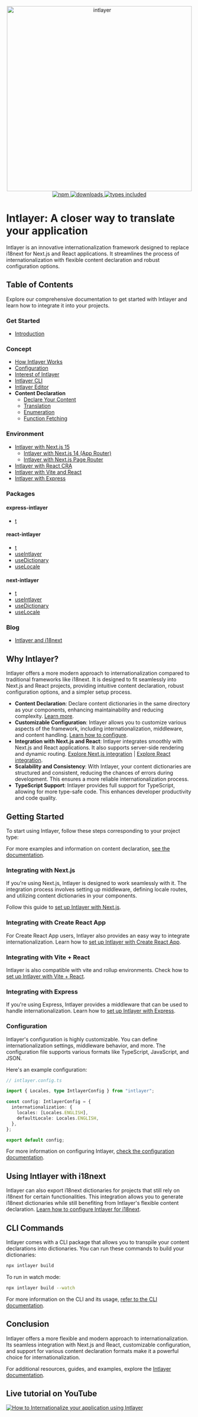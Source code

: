 <div align="center">
  <a href="https://www.npmjs.com/package/intlayer">
    <img src="docs/assets/logo.png" width="500" alt="intlayer" />
  </a>
</div>

<div align="center">
  <a href="https://www.npmjs.com/package/intlayer">
    <img alt="npm" src="https://img.shields.io/npm/v/intlayer.svg?labelColor=49516F&color=8994BC" />
  </a>
  <a href="https://npmjs.org/package/intlayer">
    <img alt="downloads" src="https://badgen.net/npm/dm/intlayer?labelColor=49516F&color=8994BC" />
  </a>
  <a href="https://npmjs.org/package/intlayer">
    <img alt="types included" src="https://badgen.net/npm/types/intlayer?labelColor=49516F&color=8994BC" 
  />
  </a>
</div>

# Intlayer: A closer way to translate your application

Intlayer is an innovative internationalization framework designed to replace i18next for Next.js and React applications. It streamlines the process of internationalization with flexible content declaration and robust configuration options.

## Table of Contents

Explore our comprehensive documentation to get started with Intlayer and learn how to integrate it into your projects.

### Get Started

- [Introduction](https://github.com/aymericzip/intlayer/blob/main/docs/docs/introduction_en.md)

### Concept

- [How Intlayer Works](https://github.com/aymericzip/intlayer/blob/main/docs/docs/how_works_intlayer_en.md)
- [Configuration](https://github.com/aymericzip/intlayer/blob/main/docs/docs/configuration_en.md)
- [Interest of Intlayer](https://github.com/aymericzip/intlayer/blob/main/docs/docs/interest_of_intlayer_en.md)
- [Intlayer CLI](https://github.com/aymericzip/intlayer/blob/main/docs/docs/intlayer_cli_en.md)
- [Intlayer Editor](https://github.com/aymericzip/intlayer/blob/main/docs/docs/intlayer_editor_en.md)
- **Content Declaration**
  - [Declare Your Content](https://github.com/aymericzip/intlayer/blob/main/docs/docs/content/get_started_en.md)
  - [Translation](https://github.com/aymericzip/intlayer/blob/main/docs/docs/content/translation_en.md)
  - [Enumeration](https://github.com/aymericzip/intlayer/blob/main/docs/docs/content/enumeration_en.md)
  - [Function Fetching](https://github.com/aymericzip/intlayer/blob/main/docs/docs/content/function_fetching_en.md)

### Environment

- [Intlayer with Next.js 15](https://github.com/aymericzip/intlayer/blob/main/docs/docs/intlayer_with_nextjs_15_en.md)
  - [Intlayer with Next.js 14 (App Router)](https://github.com/aymericzip/intlayer/blob/main/docs/docs/intlayer_with_nextjs_14_en.md)
  - [Intlayer with Next.js Page Router](https://github.com/aymericzip/intlayer/blob/main/docs/docs/intlayer_with_nextjs_page_router_en.md)
- [Intlayer with React CRA](https://github.com/aymericzip/intlayer/blob/main/docs/docs/intlayer_with_create_react_app_en.md)
- [Intlayer with Vite and React](https://github.com/aymericzip/intlayer/blob/main/docs/docs/intlayer_with_vite+react_en.md)
- [Intlayer with Express](https://github.com/aymericzip/intlayer/blob/main/docs/docs/intlayer_with_express_en.md)

### Packages

#### express-intlayer

- [t](https://github.com/aymericzip/intlayer/blob/main/docs/docs/packages/express-intlayer/t_en.md)

#### react-intlayer

- [t](https://github.com/aymericzip/intlayer/blob/main/docs/docs/packages/react-intlayer/t_en.md)
- [useIntlayer](https://github.com/aymericzip/intlayer/blob/main/docs/docs/packages/react-intlayer/useIntlayer_en.md)
- [useDictionary](https://github.com/aymericzip/intlayer/blob/main/docs/docs/packages/react-intlayer/useDictionary_en.md)
- [useLocale](https://github.com/aymericzip/intlayer/blob/main/docs/docs/packages/react-intlayer/useLocale_en.md)

#### next-intlayer

- [t](https://github.com/aymericzip/intlayer/blob/main/docs/docs/packages/next-intlayer/t_en.md)
- [useIntlayer](https://github.com/aymericzip/intlayer/blob/main/docs/docs/packages/next-intlayer/useIntlayer_en.md)
- [useDictionary](https://github.com/aymericzip/intlayer/blob/main/docs/docs/packages/next-intlayer/useDictionary_en.md)
- [useLocale](https://github.com/aymericzip/intlayer/blob/main/docs/docs/packages/next-intlayer/useLocale_en.md)

### Blog

- [Intlayer and i18next](https://github.com/aymericzip/intlayer/blob/main/docs/docs/intlayer_with_i18next_en.md)

## Why Intlayer?

Intlayer offers a more modern approach to internationalization compared to traditional frameworks like i18next. It is designed to fit seamlessly into Next.js and React projects, providing intuitive content declaration, robust configuration options, and a simpler setup process.

- **Content Declaration**: Declare content dictionaries in the same directory as your components, enhancing maintainability and reducing complexity. [Learn more](https://github.com/aymericzip/intlayer/blob/main/docs/docs/content_declaration_en.md).
- **Customizable Configuration**: Intlayer allows you to customize various aspects of the framework, including internationalization, middleware, and content handling. [Learn how to configure](https://github.com/aymericzip/intlayer/blob/main/docs/docs/configuration_en.md).
- **Integration with Next.js and React**: Intlayer integrates smoothly with Next.js and React applications. It also supports server-side rendering and dynamic routing. [Explore Next.js integration](https://github.com/aymericzip/intlayer/blob/main/docs/docs/intlayer_with_nextjs_15_en.md) | [Explore React integration](https://github.com/aymericzip/intlayer/blob/main/docs/docs/intlayer_with_create_react_app_en.md).
- **Scalability and Consistency**: With Intlayer, your content dictionaries are structured and consistent, reducing the chances of errors during development. This ensures a more reliable internationalization process.
- **TypeScript Support**: Intlayer provides full support for TypeScript, allowing for more type-safe code. This enhances developer productivity and code quality.

## Getting Started

To start using Intlayer, follow these steps corresponding to your project type:

For more examples and information on content declaration, [see the documentation](https://github.com/aymericzip/intlayer/blob/main/docs/docs/content_declaration_en.md).

### Integrating with Next.js

If you're using Next.js, Intlayer is designed to work seamlessly with it. The integration process involves setting up middleware, defining locale routes, and utilizing content dictionaries in your components.

Follow this guide to [set up Intlayer with Next.js](https://github.com/aymericzip/intlayer/blob/main/docs/docs/intlayer_with_nextjs_15_en.md).

### Integrating with Create React App

For Create React App users, Intlayer also provides an easy way to integrate internationalization. Learn how to [set up Intlayer with Create React App](https://github.com/aymericzip/intlayer/blob/main/docs/docs/intlayer_with_create_react_app_en.md).

### Integrating with Vite + React

Intlayer is also compatible with vite and rollup environments. Check how to [set up Intlayer with Vite + React](https://github.com/aymericzip/intlayer/blob/main/docs/docs/intlayer_with_vite+react_en.md).

### Integrating with Express

If you're using Express, Intlayer provides a middleware that can be used to handle internationalization. Learn how to [set up Intlayer with Express](https://github.com/aymericzip/intlayer/blob/main/docs/docs/intlayer_with_express_en.md).

### Configuration

Intlayer's configuration is highly customizable. You can define internationalization settings, middleware behavior, and more. The configuration file supports various formats like TypeScript, JavaScript, and JSON.

Here's an example configuration:

```typescript
// intlayer.config.ts

import { Locales, type IntlayerConfig } from "intlayer";

const config: IntlayerConfig = {
  internationalization: {
    locales: [Locales.ENGLISH],
    defaultLocale: Locales.ENGLISH,
  },
};

export default config;
```

For more information on configuring Intlayer, [check the configuration documentation](https://github.com/aymericzip/intlayer/blob/main/docs/docs/configuration_en.md).

## Using Intlayer with i18next

Intlayer can also export i18next dictionaries for projects that still rely on i18next for certain functionalities. This integration allows you to generate i18next dictionaries while still benefiting from Intlayer's flexible content declaration. [Learn how to configure Intlayer for i18next](https://github.com/aymericzip/intlayer/blob/main/docs/docs/intlayer_with_i18next_en.md).

## CLI Commands

Intlayer comes with a CLI package that allows you to transpile your content declarations into dictionaries. You can run these commands to build your dictionaries:

```bash
npx intlayer build
```

To run in watch mode:

```bash
npx intlayer build --watch
```

For more information on the CLI and its usage, [refer to the CLI documentation](https://github.com/aymericzip/intlayer/blob/main/docs/docs/intlayer_cli_en.md).

## Conclusion

Intlayer offers a more flexible and modern approach to internationalization. Its seamless integration with Next.js and React, customizable configuration, and support for various content declaration formats make it a powerful choice for internationalization.

For additional resources, guides, and examples, explore the [Intlayer documentation](https://github.com/aymericzip/intlayer/blob/main/docs/docs/intlayer_with_nextjs_15_en.md).

## Live tutorial on YouTube

[![How to Internationalize your application using Intlayer](https://i.ytimg.com/vi/W2G7KxuSD4c/hqdefault.jpg?sqp=-oaymwEcCNACELwBSFXyq4qpAw4IARUAAIhCGAFwAcABBg==&rs=AOn4CLDtyJ4uYotEjl12nZ_gZKZ_kjEgOQ)](https://youtu.be/W2G7KxuSD4c?si=GyU_KpVhr61razRw)
